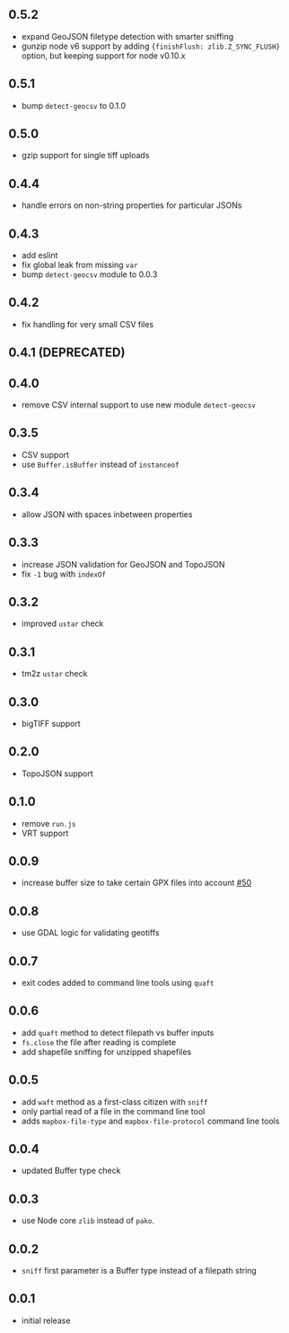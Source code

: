 ## 0.5.2

- expand GeoJSON filetype detection with smarter sniffing
- gunzip node v6 support by adding `{finishFlush: zlib.Z_SYNC_FLUSH}` option, but keeping support for node v0.10.x

## 0.5.1

- bump `detect-geocsv` to 0.1.0

## 0.5.0

- gzip support for single tiff uploads

## 0.4.4

- handle errors on non-string properties for particular JSONs

## 0.4.3

- add eslint
- fix global leak from missing `var`
- bump `detect-geocsv` module to 0.0.3

## 0.4.2

- fix handling for very small CSV files

## 0.4.1 (DEPRECATED)

## 0.4.0

- remove CSV internal support to use new module `detect-geocsv`

## 0.3.5

- CSV support
- use `Buffer.isBuffer` instead of `instanceof`

## 0.3.4

- allow JSON with spaces inbetween properties

## 0.3.3

- increase JSON validation for GeoJSON and TopoJSON
- fix `-1` bug with `indexOf`

## 0.3.2

- improved `ustar` check 

## 0.3.1

- tm2z `ustar` check

## 0.3.0

- bigTIFF support

## 0.2.0

- TopoJSON support

## 0.1.0

- remove `run.js`
- VRT support

## 0.0.9

- increase buffer size to take certain GPX files into account [#50](https://github.com/mapbox/mapnik-omnivore/issues/50)

## 0.0.8

- use GDAL logic for validating geotiffs

## 0.0.7

- exit codes added to command line tools using `quaft`

## 0.0.6

- add `quaft` method to detect filepath vs buffer inputs
- `fs.close` the file after reading is complete
- add shapefile sniffing for unzipped shapefiles

## 0.0.5

- add `waft` method as a first-class citizen with `sniff`
- only partial read of a file in the command line tool
- adds `mapbox-file-type` and `mapbox-file-protocol` command line tools

## 0.0.4

- updated Buffer type check

## 0.0.3

- use Node core `zlib` instead of `pako`.

## 0.0.2

- `sniff` first parameter is a Buffer type instead of a filepath string

## 0.0.1

- initial release